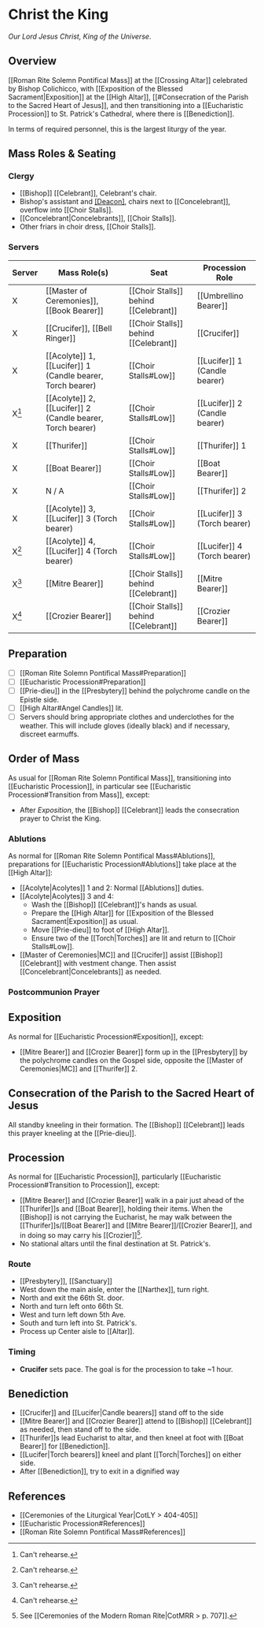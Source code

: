 # Christ the King
_Our Lord Jesus Christ, King of the Universe_.

## Overview
[[Roman Rite Solemn Pontifical Mass]] at the [[Crossing Altar]] celebrated by Bishop Colichicco, with [[Exposition of the Blessed Sacrament|Exposition]] at the [[High Altar]], [[#Consecration of the Parish to the Sacred Heart of Jesus]], and then transitioning into a [[Eucharistic Procession]] to St. Patrick's Cathedral, where there is [[Benediction]].

In terms of required personnel, this is the largest liturgy of the year.

## Mass Roles & Seating

### Clergy

- [[Bishop]] [[Celebrant]], Celebrant's chair.
- Bishop's assistant and [[Deacon]](s), chairs next to [[Concelebrant]], overflow into [[Choir Stalls]].
- [[Concelebrant|Concelebrants]], [[Choir Stalls]].
- Other friars in choir dress, [[Choir Stalls]].

### Servers

| Server | Mass Role(s)                                               | Seat                                  | Procession Role                                 |
| ------ | ---------------------------------------------------------- | ------------------------------------- | ----------------------------------------------- |
| X    | [[Master of Ceremonies]], [[Book Bearer]]                  | [[Choir Stalls]] behind [[Celebrant]] | [[Umbrellino Bearer]] |
| X    | [[Crucifer]], [[Bell Ringer]]                  | [[Choir Stalls]] behind [[Celebrant]] | [[Crucifer]] |
| X | [[Acolyte]] 1, [[Lucifer]] 1 (Candle bearer, Torch bearer) | [[Choir Stalls#Low]]                  | [[Lucifer]] 1 (Candle bearer)                   |
| X[^r]      | [[Acolyte]] 2, [[Lucifer]] 2 (Candle bearer, Torch bearer) | [[Choir Stalls#Low]]                  | [[Lucifer]] 2 (Candle bearer)                   |
| X      | [[Thurifer]] | [[Choir Stalls#Low]]                  | [[Thurifer]] 1                   |
| X      | [[Boat Bearer]] | [[Choir Stalls#Low]]                  | [[Boat Bearer]]                   |
| X      | N / A | [[Choir Stalls#Low]]                  | [[Thurifer]] 2                   |
| X       | [[Acolyte]] 3, [[Lucifer]] 3 (Torch bearer)                                                           | [[Choir Stalls#Low]]                                      | [[Lucifer]] 3 (Torch bearer)                                                |
| X[^r]       | [[Acolyte]] 4, [[Lucifer]] 4 (Torch bearer)                                                           | [[Choir Stalls#Low]]                                      | [[Lucifer]] 4 (Torch bearer)                                                |
| X[^r]       | [[Mitre Bearer]]                                                           | [[Choir Stalls]] behind [[Celebrant]]                                      | [[Mitre Bearer]]                                                |
| X[^r]       | [[Crozier Bearer]]                                                           | [[Choir Stalls]] behind [[Celebrant]]                                      | [[Crozier Bearer]]

[^r]: Can't rehearse.


## Preparation
- [ ] [[Roman Rite Solemn Pontifical Mass#Preparation]]
- [ ] [[Eucharistic Procession#Preparation]]
- [ ] [[Prie-dieu]] in the [[Presbytery]] behind the polychrome candle on the Epistle side.
- [ ] [[High Altar#Angel Candles]] lit.
- [ ] Servers should bring appropriate clothes and underclothes for the weather. This will include gloves (ideally black) and if necessary, discreet earmuffs.

## Order of Mass
As usual for [[Roman Rite Solemn Pontifical Mass]], transitioning into [[Eucharistic Procession]], in particular see [[Eucharistic Procession#Transition from Mass]], except:

- After _Exposition_, the [[Bishop]] [[Celebrant]] leads the consecration prayer to Christ the King.

### Ablutions
As normal for [[Roman Rite Solemn Pontifical Mass#Ablutions]], preparations for [[Eucharistic Procession#Ablutions]] take place at the [[High Altar]]:

- [[Acolyte|Acolytes]] 1 and 2: Normal [[Ablutions]] duties.
- [[Acolyte|Acolytes]] 3 and 4:
	- Wash the [[Bishop]] [[Celebrant]]'s hands as usual.
	- Prepare the [[High Altar]] for [[Exposition of the Blessed Sacrament|Exposition]] as usual.
	- Move [[Prie-dieu]] to foot of [[High Altar]].
	- Ensure two of the [[Torch|Torches]] are lit and return to [[Choir Stalls#Low]].
- [[Master of Ceremonies|MC]] and [[Crucifer]] assist [[Bishop]] [[Celebrant]] with vestment change. Then assist [[Concelebrant|Concelebrants]] as needed.

### Postcommunion Prayer

## Exposition
As normal for [[Eucharistic Procession#Exposition]], except:

- [[Mitre Bearer]] and [[Crozier Bearer]] form up in the [[Presbytery]] by the polychrome candles on the Gospel side, opposite the [[Master of Ceremonies|MC]] and [[Thurifer]] 2.

## Consecration of the Parish to the Sacred Heart of Jesus
All standby kneeling in their formation. The [[Bishop]] [[Celebrant]] leads this prayer kneeling at the [[Prie-dieu]].

## Procession
As normal for [[Eucharistic Procession]], particularly [[Eucharistic Procession#Transition to Procession]], except:

- [[Mitre Bearer]] and [[Crozier Bearer]] walk in a pair just ahead of the [[Thurifer]]s and [[Boat Bearer]], holding their items. When the [[Bishop]] is not carrying the Eucharist, he may walk between the [[Thurifer]]s/[[Boat Bearer]] and [[Mitre Bearer]]/[[Crozier Bearer]], and in doing so may carry his [[Crozier]][^bishop_not_carry].
- No stational altars until the final destination at St. Patrick's.

[^bishop_not_carry]: See [[Ceremonies of the Modern Roman Rite|CotMRR > p. 707]].

### Route
- [[Presbytery]], [[Sanctuary]]
- West down the main aisle, enter the [[Narthex]], turn right.
- North and exit the 66th St. door.
- North and turn left onto 66th St.
- West and turn left down 5th Ave.
- South and turn left into St. Patrick's.
- Process up Center aisle to [[Altar]].

### Timing
- **Crucifer** sets pace. The goal is for the procession to take ~1 hour.

## Benediction
- [[Crucifer]] and [[Lucifer|Candle bearers]] stand off to the side
- [[Mitre Bearer]] and [[Crozier Bearer]] attend to [[Bishop]] [[Celebrant]] as needed, then stand off to the side.
- [[Thurifer]]s lead Eucharist to altar, and then kneel at foot with [[Boat Bearer]] for [[Benediction]].
- [[Lucifer|Torch bearers]] kneel and plant [[Torch|Torches]] on either side.
- After [[Benediction]], try to exit in a dignified way

## References
- [[Ceremonies of the Liturgical Year|CotLY > 404-405]]
- [[Eucharistic Procession#References]]
- [[Roman Rite Solemn Pontifical Mass#References]]